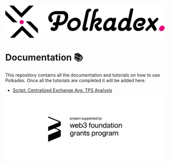 ![Logo](https://github.com/Polkadex-Substrate/Documentation/blob/master/images/Logo.svg)
# Documentation :books:
This repository contains all the documentation and tutorials on how to use Polkadex. Once all the tutorials are completed it will be added here.

* [ Script: Centralized Exchange Avg. TPS Analysis](https://github.com/Polkadex-Substrate/Documentation/tree/master/Analysis)

![Web3 Grants](https://github.com/Polkadex-Substrate/Documentation/blob/master/images/web3%20foundation_grants_badge_black.svg)
